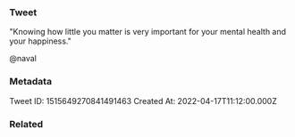 ### Tweet
"Knowing how little you matter is very important for your mental health and your happiness." 

@naval

### Metadata
Tweet ID: 1515649270841491463
Created At: 2022-04-17T11:12:00.000Z

### Related

